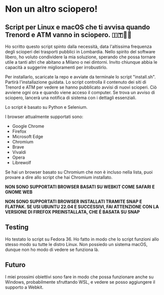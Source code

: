 # Non un altro sciopero!
## Script per Linux e macOS che ti avvisa quando Trenord e ATM vanno in sciopero. 🇮🇹🚉😡

Ho scritto questo script spinto dalla necessità, data l'altissima frequenza degli scioperi dei trasporti pubblici in Lombardia. Nello spirito del software libero, ho voluto condividere la mia soluzione, sperando che possa tornare utile a tanti altri che abitano a Milano o nei dintorni. Invito chiunque abbia le capacità a suggerire miglioramenti per irrobustirlo.

Per installarlo, scaricate la repo e avviate da terminale lo script "install.sh". Partirà l'installazione guidata.
Lo script controlla il contenuto dei siti di Trenord e ATM per vedere se hanno pubblicato avvisi di nuovi scioperi. Ciò avviene ogni ora e quando viene acceso il computer. Se trova un avviso di sciopero, lancerà una notifica di sistema con i dettagli essenziali.

Lo script è basato su Python e Selenium.

I browser attualmente supportati sono:
- Google Chrome
- Firefox
- Microsoft Edge
- Chromium
- Brave
- Vivaldi
- Opera
- Librewolf

Se hai un browser basato su Chromium che non è incluso nella lista, puoi provare a dire allo script che hai Chromium installato.

**NON SONO SUPPORTATI BROWSER BASATI SU WEBKIT COME SAFARI E GNOME WEB**

**NON SONO SUPPORTATI BROWSER INSTALLATI TRAMITE SNAP E FLATPAK. SE USI UBUNTU 22.04 E SUCCESSIVI, FAI ATTENZIONE CON LA VERSIONE DI FIREFOX PREINSTALLATA, CHE É BASATA SU SNAP**


## Testing
Ho testato lo script su Fedora 36. Ho fatto in modo che lo script funzioni allo stesso modo su tutte le distro Linux. Non possiedo un sistema macOS, dunque non ho modo di vedere se funziona là.

## Futuro
I miei prossimi obiettivi sono fare in modo che possa funzionare anche su Windows, probabilmente sfruttando WSL, e vedere se posso aggiungere il supporto a Webkit.
